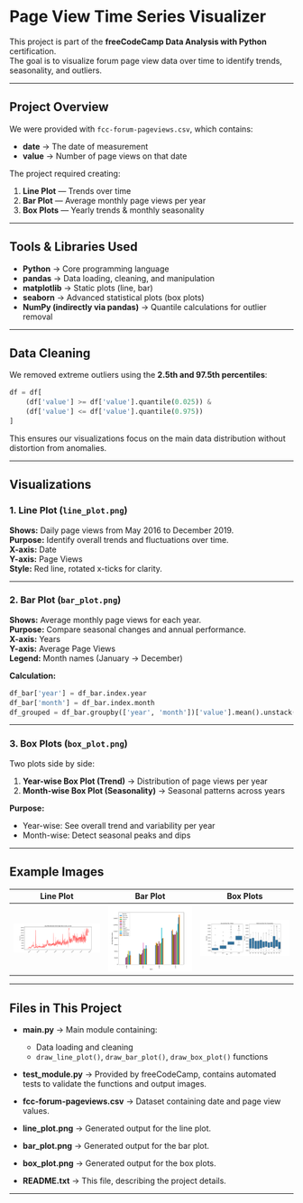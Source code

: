 # Page View Time Series Visualizer

This project is part of the **freeCodeCamp Data Analysis with Python** certification.  
The goal is to visualize forum page view data over time to identify trends, seasonality, and outliers.

---

## Project Overview

We were provided with `fcc-forum-pageviews.csv`, which contains:

- **date** → The date of measurement
- **value** → Number of page views on that date

The project required creating:
1. **Line Plot** — Trends over time  
2. **Bar Plot** — Average monthly page views per year  
3. **Box Plots** — Yearly trends & monthly seasonality  

---

## Tools & Libraries Used

- **Python** → Core programming language
- **pandas** → Data loading, cleaning, and manipulation
- **matplotlib** → Static plots (line, bar)
- **seaborn** → Advanced statistical plots (box plots)
- **NumPy (indirectly via pandas)** → Quantile calculations for outlier removal

---

## Data Cleaning

We removed extreme outliers using the **2.5th and 97.5th percentiles**:

```python
df = df[
    (df['value'] >= df['value'].quantile(0.025)) &
    (df['value'] <= df['value'].quantile(0.975))
]
```

This ensures our visualizations focus on the main data distribution without distortion from anomalies.

---

## Visualizations

### 1. Line Plot (`line_plot.png`)
**Shows:** Daily page views from May 2016 to December 2019.  
**Purpose:** Identify overall trends and fluctuations over time.  
**X-axis:** Date  
**Y-axis:** Page Views  
**Style:** Red line, rotated x-ticks for clarity.

---

### 2. Bar Plot (`bar_plot.png`)
**Shows:** Average monthly page views for each year.  
**Purpose:** Compare seasonal changes and annual performance.  
**X-axis:** Years  
**Y-axis:** Average Page Views  
**Legend:** Month names (January → December)  

**Calculation:**
```python
df_bar['year'] = df_bar.index.year
df_bar['month'] = df_bar.index.month
df_grouped = df_bar.groupby(['year', 'month'])['value'].mean().unstack()
```

---

### 3. Box Plots (`box_plot.png`)
Two plots side by side:
1. **Year-wise Box Plot (Trend)** → Distribution of page views per year  
2. **Month-wise Box Plot (Seasonality)** → Seasonal patterns across years  

**Purpose:**  
- Year-wise: See overall trend and variability per year  
- Month-wise: Detect seasonal peaks and dips

---

## Example Images

| Line Plot | Bar Plot | Box Plots |
|-----------|----------|-----------|
| ![Line Plot](line_plot.png) | ![Bar Plot](bar_plot.png) | ![Box Plots](box_plot.png) |

---

## Files in This Project

- **main.py** → Main module containing:
  - Data loading and cleaning
  - `draw_line_plot()`, `draw_bar_plot()`, `draw_box_plot()` functions

- **test_module.py** → Provided by freeCodeCamp, contains automated tests to validate the functions and output images.

- **fcc-forum-pageviews.csv** → Dataset containing date and page view values.

- **line_plot.png** → Generated output for the line plot.

- **bar_plot.png** → Generated output for the bar plot.

- **box_plot.png** → Generated output for the box plots.

- **README.txt** → This file, describing the project details.

---
